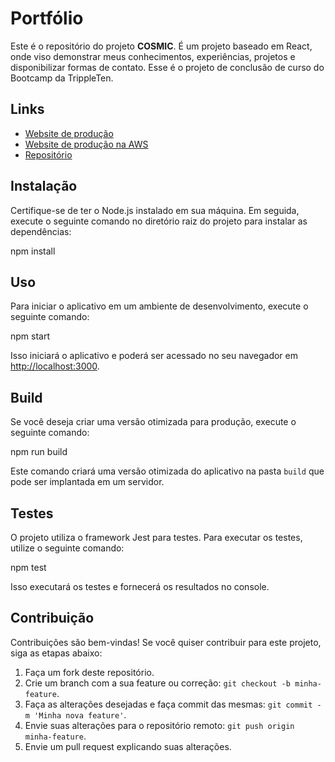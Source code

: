 # Portfólio

Este é o repositório do projeto **COSMIC**. É um projeto baseado em React, onde viso demonstrar meus conhecimentos, experiências, projetos e disponibilizar formas de contato. Esse é o projeto de conclusão de curso do Bootcamp da TrippleTen.

## Links

- [Website de produção](https://cosmic-tau.vercel.app/)
- [Website de produção na AWS](http://cosmic-aws.duckdns.org/)
- [Repositório](https://github.com/izaqueIsrael/portifolio)


## Instalação

Certifique-se de ter o Node.js instalado em sua máquina. Em seguida, execute o seguinte comando no diretório raiz do projeto para instalar as dependências:

npm install

## Uso

Para iniciar o aplicativo em um ambiente de desenvolvimento, execute o seguinte comando:

npm start

Isso iniciará o aplicativo e poderá ser acessado no seu navegador em [http://localhost:3000](http://localhost:3000).

## Build

Se você deseja criar uma versão otimizada para produção, execute o seguinte comando:

npm run build

Este comando criará uma versão otimizada do aplicativo na pasta `build` que pode ser implantada em um servidor.

## Testes

O projeto utiliza o framework Jest para testes. Para executar os testes, utilize o seguinte comando:

npm test

Isso executará os testes e fornecerá os resultados no console.

## Contribuição

Contribuições são bem-vindas! Se você quiser contribuir para este projeto, siga as etapas abaixo:

1. Faça um fork deste repositório.
2. Crie um branch com a sua feature ou correção: `git checkout -b minha-feature`.
3. Faça as alterações desejadas e faça commit das mesmas: `git commit -m 'Minha nova feature'`.
4. Envie suas alterações para o repositório remoto: `git push origin minha-feature`.
5. Envie um pull request explicando suas alterações.
